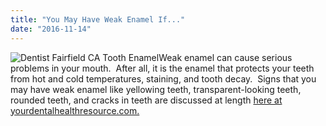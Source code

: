 ```yaml
---
title: "You May Have Weak Enamel If..."
date: "2016-11-14"
---
```


![Dentist Fairfield CA Tooth Enamel](/images/dentist-fairfield-ca-tooth-enamel-300x300.jpeg)Weak enamel can cause serious problems in your mouth.  After all, it is the enamel that protects your teeth from hot and cold temperatures, staining, and tooth decay.  Signs that you may have weak enamel like yellowing teeth, transparent-looking teeth, rounded teeth, and cracks in teeth are discussed at length [here at yourdentalhealthresource.com.](http://yourdentalhealthresource.com/top-signs-you-may-have-weak-enamel/)
